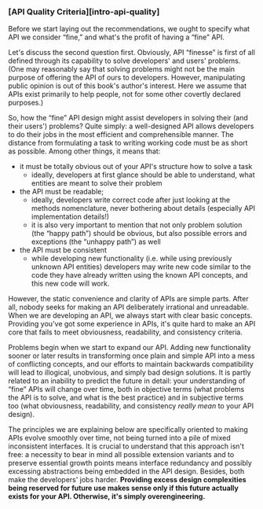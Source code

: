 ### [API Quality Criteria][intro-api-quality]

Before we start laying out the recommendations, we ought to specify what API we consider “fine,” and what's the profit of having a “fine” API.

Let's discuss the second question first. Obviously, API “finesse” is first of all defined through its capability to solve developers' and users' problems. (One may reasonably say that solving problems might not be the main purpose of offering the API of ours to developers. However, manipulating public opinion is out of this book's author's interest. Here we assume that APIs exist primarily to help people, not for some other covertly declared purposes.)

So, how the “fine” API design might assist developers in solving their (and their users') problems? Quite simply: a well-designed API allows developers to do their jobs in the most efficient and comprehensible manner. The distance from formulating a task to writing working code must be as short as possible. Among other things, it means that:
  * it must be totally obvious out of your API's structure how to solve a task
      * ideally, developers at first glance should be able to understand, what entities are meant to solve their problem
  * the API must be readable;
      * ideally, developers write correct code after just looking at the methods nomenclature, never bothering about details (especially API implementation details!)
      * it is also very important to mention that not only problem solution (the “happy path”) should be obvious, but also possible errors and exceptions (the “unhappy path”) as well
  * the API must be consistent
      * while developing new functionality (i.e. while using previously unknown API entities) developers may write new code similar to the code they have already written using the known API concepts, and this new code will work.

However, the static convenience and clarity of APIs are simple parts. After all, nobody seeks for making an API deliberately irrational and unreadable. When we are developing an API, we always start with clear basic concepts. Providing you've got some experience in APIs, it's quite hard to make an API core that fails to meet obviousness, readability, and consistency criteria.

Problems begin when we start to expand our API. Adding new functionality sooner or later results in transforming once plain and simple API into a mess of conflicting concepts, and our efforts to maintain backwards compatibility will lead to illogical, unobvious, and simply bad design solutions. It is partly related to an inability to predict the future in detail: your understanding of “fine” APIs will change over time, both in objective terms (what problems the API is to solve, and what is the best practice) and in subjective terms too (what obviousness, readability, and consistency *really mean* to your API design).

The principles we are explaining below are specifically oriented to making APIs evolve smoothly over time, not being turned into a pile of mixed inconsistent interfaces. It is crucial to understand that this approach isn't free: a necessity to bear in mind all possible extension variants and to preserve essential growth points means interface redundancy and possibly excessing abstractions being embedded in the API design. Besides, both make the developers' jobs harder. **Providing excess design complexities being reserved for future use makes sense only if this future actually exists for your API. Otherwise, it's simply overengineering.**
